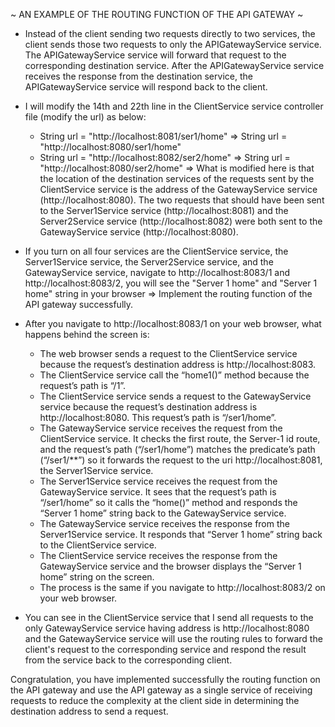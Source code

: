 ~ AN EXAMPLE OF THE ROUTING FUNCTION OF THE API GATEWAY ~

* Instead of the client sending two requests directly to two 
  services, the client sends those two requests to only the 
  APIGatewayService service. The APIGatewayService service 
  will forward that request to the corresponding destination 
  service. After the APIGatewayService service receives the 
  response from the destination service, the APIGatewayService 
  service will respond back to the client.

* I will modify the 14th and 22th line in the ClientService 
  service controller file (modify the url) as below:
  - String url = "http://localhost:8081/ser1/home" =>
    String url = "http://localhost:8080/ser1/home"
  - String url = "http://localhost:8082/ser2/home" =>
    String url = "http://localhost:8080/ser2/home"
  => What is modified here is that the location of the 
     destination services of the requests sent by the 
     ClientService service is the address of the 
     GatewayService service (http://localhost:8080). The two 
     requests that should have been sent to the Server1Service 
     service (http://localhost:8081) and the Server2Service 
     service (http://localhost:8082) were both sent to the 
     GatewayService service (http://localhost:8080). 

* If you turn on all four services are the ClientService service, 
  the Server1Service service, the Server2Service service, and the 
  GatewayService service, navigate to http://localhost:8083/1 
  and http://localhost:8083/2, you will see the "Server 1 home" 
  and "Server 1 home" string in your browser => Implement the
  routing function of the API gateway successfully.

* After you navigate to http://localhost:8083/1 on your web browser,
  what happens behind the screen is:
  - The web browser sends a request to the ClientService service 
    because the request’s destination address is http://localhost:8083.
  - The ClientService service call the “home1()” method because the 
    request’s path is “/1”.
  - The ClientService service sends a request to the GatewayService 
    service because the request’s destination address is 
    http://localhost:8080. This request’s path is “/ser1/home”.
  - The GatewayService service receives the request from the ClientService 
    service. It checks the first route, the Server-1 id route, and the 
    request’s path (“/ser1/home”) matches the predicate’s path (“/ser1/**”) 
    so it forwards the request to the uri http://localhost:8081, 
    the Server1Service service. 
  - The Server1Service service receives the request from the GatewayService 
    service. It sees that the request’s path is “/ser1/home” so it calls 
    the “home()” method and responds the “Server 1 home” string back to the 
    GatewayService service.
  - The GatewayService service receives the response from the Server1Service 
    service. It responds that “Server 1 home” string back to the 
    ClientService service.
  - The ClientService service receives the response from the GatewayService 
    service and the browser displays the “Server 1 home” string on the screen.
  - The process is the same if you navigate to http://localhost:8083/2 on your 
    web browser. 

* You can see in the ClientService service that I send all requests to the 
  only GatewayService service having address is http://localhost:8080 and 
  the GatewayService service will use the routing rules to forward the client's 
  request to the corresponding service and respond the result from the service 
  back to the corresponding client.

Congratulation, you have implemented successfully the routing function on the 
API gateway and use the API gateway as a single service of receiving requests 
to reduce the complexity at the client side in determining the destination 
address to send a request.
